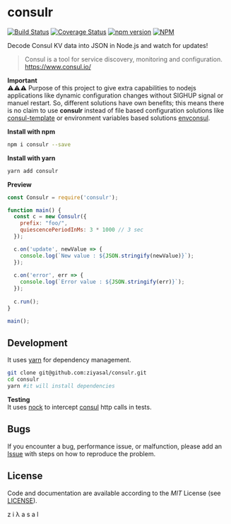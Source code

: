 # consulr
[![Build Status](https://travis-ci.org/ziyasal/consulr.svg?branch=master)](https://travis-ci.org/ziyasal/consulr) [![Coverage Status](https://coveralls.io/repos/github/ziyasal/consulr/badge.svg?branch=master)](https://coveralls.io/github/ziyasal/consulr?branch=master) [![npm version](https://badge.fury.io/js/consulr.svg)](https://badge.fury.io/js/consulr)  [![NPM](https://nodei.co/npm/consulr.png)](https://nodei.co/npm/consulr/)  

Decode Consul KV data into JSON in Node.js and watch for updates!

> Consul is a tool for service discovery, monitoring and configuration. https://www.consul.io/  

**Important**  
:warning::warning::warning: Purpose of this project to give extra capabilities to nodejs applications like dynamic configuration changes without SIGHUP signal or manuel restart. So, different solutions have own benefits; this means there is no claim to use **consulr** instead of file based configuration solutions like [consul-template](https://github.com/hashicorp/consul-template) or environment variables based solutions [envconsul](https://github.com/hashicorp/envconsul).


**Install with npm**
```sh
npm i consulr --save
```

**Install with yarn**
```sh
yarn add consulr
```

**Preview**
```js
const Consulr = require('consulr');

function main() {
  const c = new Consulr({
    prefix: "foo/",
    quiescencePeriodInMs: 3 * 1000 // 3 sec
  });

  c.on('update', newValue => {
    console.log(`New value : ${JSON.stringify(newValue)}`);
  });
  
  c.on('error', err => {
    console.log(`Error value : ${JSON.stringify(err)}`);
  });
  
  c.run();
}

main();
```
## Development
It uses [yarn](https://github.com/yarnpkg) for dependency management.

```sh
git clone git@github.com:ziyasal/consulr.git
cd consulr
yarn #it will install dependencies
```

**Testing**  
It uses [nock](https://github.com/node-nock/nock) to intercept [consul](https://www.consul.io/) http calls in tests.

## Bugs
If you encounter a bug, performance issue, or malfunction, please add an [Issue](https://github.com/ziyasal/consulr/issues) with steps on how to reproduce the problem.

## License
Code and documentation are available according to the *MIT* License (see [LICENSE](https://github.com/ziyasal/consulr/blob/master/LICENSE)).

z i λ a s a l 
